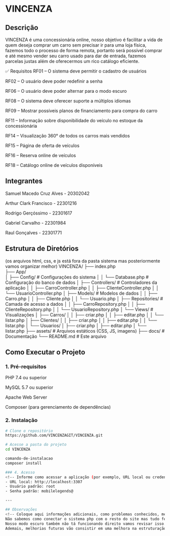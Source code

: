 # VINCENZA


## Descrição
 VINCENZA é uma concessionária online, nosso objetivo é facilitar a vida de quem deseja comprar um carro sem precisar ir para uma loja física, fazemos todo o processo de forma remota, portanto será possível comprar e até mesmo vender seu carro usado para dar de entrada, fazemos parcelas justas além de oferecermos um rico catálogo eficiente.

✅ Requisitos
 RF01 – O sistema deve permitir o cadastro de usuários
 
 RF02 – O usuário deve poder redefinir a senha
 
 RF06 – O usuário deve poder alternar para o modo escuro
 
 RF08 – O sistema deve oferecer suporte a múltiplos idiomas
 
 RF09 – Mostrar possíveis planos de financiamento para compra do carro
 
 RF11 – Informação sobre disponibilidade do veículo no estoque da concessionária
 
 RF14 – Visualização 360° de todos os carros mais vendidos
 
 RF15 – Página de oferta de veículos
 
 RF16 – Reserva online de veículos
 
 RF18 – Catálogo online de veículos disponíveis


## Integrantes
Samuel Macedo Cruz Alves - 20302042

Arthur Clark Francisco - 22301216

Rodrigo Gerçóssimo  - 22301617

Gabriel Carvalho  - 22301984

Raul Gonçalves  - 22301771



## Estrutura de Diretórios
(os arquivos html, css, e js está fora da pasta sistema mas posteriormente vamos organizar melhor)
VINCENZA/
├── index.php   
├── App/         
│   ├── Config/               # Configurações do sistema
│   │   └── Database.php      # Configuração do banco de dados
│   ├── Controllers/          # Controladores da aplicação
│   │   ├── CarroController.php
│   │   ├── ClienteController.php
│   │   └── UsuarioController.php
│   ├── Models/               # Modelos de dados
│   │   ├── Carro.php
│   │   ├── Cliente.php
│   │   └── Usuario.php
│   ├── Repositories/         # Camada de acesso a dados
│   │   ├── CarroRepository.php
│   │   ├── ClienteRepository.php
│   │   └── UsuarioRepository.php
│   └── Views/                # Visualizações
│       ├── Carros/
│       │   ├── criar.php
│       │   ├── editar.php
│       │   └── listar.php
│       ├── Clientes/
│       │   ├── criar.php
│       │   ├── editar.php
│       │   └── listar.php
│       └── Usuarios/
│           ├── criar.php
│           ├── editar.php
│           └── listar.php
├── assets/                   # Arquivos estáticos (CSS, JS, imagens)
├── docs/                     # Documentação
└── README.md                 # Este arquivo

## Como Executar o Projeto

### 1. Pré-requisitos
<!-- Liste os requisitos necessários, como linguagens, frameworks, bibliotecas, banco de dados, etc. -->
PHP 7.4 ou superior

MySQL 5.7 ou superior

Apache Web Server

Composer (para gerenciamento de dependências)

### 2. Instalação

```bash
# Clone o repositório
https://github.com/VINCENZAGIT/VINCENZA.git

# Acesse a pasta do projeto
cd VINCENZA

comando-de-instalacao
composer install

### 4. Acesso
<!-- Informe como acessar a aplicação (por exemplo, URL local ou credenciais de teste) --> banco de dados do sistema.
- URL local: http://localhost:3307  
- Usuário padrão: root  
- Senha padrão: mobilelegends@

---

## Observações
<!-- Coloque aqui informações adicionais, como problemas conhecidos, melhorias futuras ou instruções extras -->
Não sabemos como conectar o sistema php com o resto do site mas tudo feito está na pasta sistema.
Nosso modo escuro também não tá funcionando direito vamos revisar isso.
Ademais, melhorias futuras vão consistir em uma melhora na estruturação do projeto e polimento do visual do site, além da finalizaçõ das futuras funcionalidades.
